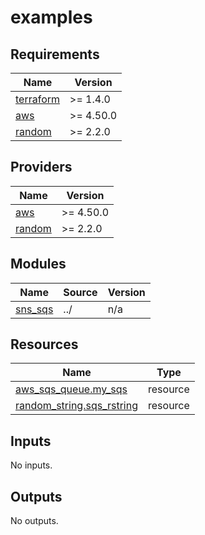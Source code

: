 # examples

<!-- BEGINNING OF PRE-COMMIT-TERRAFORM DOCS HOOK -->
## Requirements

| Name | Version |
|------|---------|
| <a name="requirement_terraform"></a> [terraform](#requirement\_terraform) | >= 1.4.0 |
| <a name="requirement_aws"></a> [aws](#requirement\_aws) | >= 4.50.0 |
| <a name="requirement_random"></a> [random](#requirement\_random) | >= 2.2.0 |

## Providers

| Name | Version |
|------|---------|
| <a name="provider_aws"></a> [aws](#provider\_aws) | >= 4.50.0 |
| <a name="provider_random"></a> [random](#provider\_random) | >= 2.2.0 |

## Modules

| Name | Source | Version |
|------|--------|---------|
| <a name="module_sns_sqs"></a> [sns\_sqs](#module\_sns\_sqs) | ../ | n/a |

## Resources

| Name | Type |
|------|------|
| [aws_sqs_queue.my_sqs](https://registry.terraform.io/providers/hashicorp/aws/latest/docs/resources/sqs_queue) | resource |
| [random_string.sqs_rstring](https://registry.terraform.io/providers/hashicorp/random/latest/docs/resources/string) | resource |

## Inputs

No inputs.

## Outputs

No outputs.
<!-- END OF PRE-COMMIT-TERRAFORM DOCS HOOK -->
